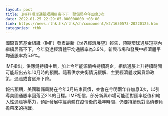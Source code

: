 ```yaml
---
layout: post
title: IMF料環球通脹短期居高不下　聯儲局今年加息3次
date: 2022-01-25 22:29:05.000000000 +08:00
link: https://news.rthk.hk/rthk/ch/component/k2/1630573-20220125.htm
categories: rthk
---
```


國際貨幣基金組織（IMF）發表最新《世界經濟展望》報告，預期環球通脹短期內繼續居高不下，今年發達經濟體平均通脹率為3.9%，新興市場和發展中經濟體平均通脹率為5.9%。

IMF指出，供應鏈持續中斷，加上今年能源價格持續高企，相信通脹上升持續時間可能超出去年10月時的預期。隨著供求失衡情況緩解、主要經濟體收緊貨幣政策，通脹或會逐漸下降。

報告預期，美國聯儲局將在今年3月結束買債，並會在今明兩年各加息3次，以引導美國通脹率回落至2%的目標。IMF相信，部分新興市場可能面對匯率貶值和輸入性通脹等壓力，預計發展中經濟體在疫情後的幾年時間，仍要持續應對高債務負擔帶來的挑戰。

